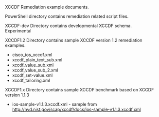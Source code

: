 XCCDF Remediation example documents.

PowerShell directory contains remediation related script files.

XCCDF-dev Directory contains developmental XCCDF schema. Experimental 
 
XCCDF1.2 Directory contains sample XCCDF version 1.2 remediation examples.
- cisco_ios_xccdf.xml
- xccdf_plain_text_sub.xml
- xccdf_value_sub.xml
- xccdf_value_sub_2.xml
- xccdf_set-value.xml
- xccdf_tailoring.xml


XCCDF1.x Directory contains sample XCCDF benchmark based on XCCDF version 1.1.3
- ios-sample-v1.1.3.xccdf.xml - sample from http://nvd.nist.gov/scap/xccdf/docs/ios-sample-v1.1.3.xccdf.xml

 
